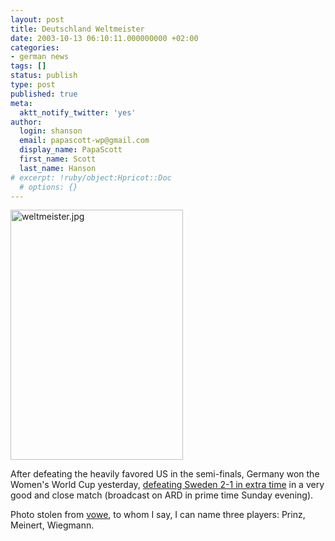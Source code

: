 ```yaml
---
layout: post
title: Deutschland Weltmeister
date: 2003-10-13 06:10:11.000000000 +02:00
categories:
- german news
tags: []
status: publish
type: post
published: true
meta:
  aktt_notify_twitter: 'yes'
author:
  login: shanson
  email: papascott-wp@gmail.com
  display_name: PapaScott
  first_name: Scott
  last_name: Hanson
# excerpt: !ruby/object:Hpricot::Doc
  # options: {}
---
```

<p><a href="http://fifaworldcup.yahoo.com/03/en/t/match/32/index.html"><img alt="weltmeister.jpg" src="http://www.papascott.de/wordpress/wp-content/uploads/2003/10/weltmeister.jpg" width="276" height="400" border="0" /></a></p>
<p>After defeating the heavily favored US in the semi-finals, Germany won the Women's World Cup yesterday, <a href="http://fifaworldcup.yahoo.com/03/en/t/match/32/index.html">defeating Sweden 2-1 in extra time</a> in a very good and close match (broadcast on ARD in prime time Sunday evening). </p>
<p>Photo stolen from <a title="vowe dot net :: Congratulations, Ladies!" href="http://vowe.net/archives/003684.html">vowe</a>, to whom I say, I can name three players: Prinz, Meinert, Wiegmann.</p>
